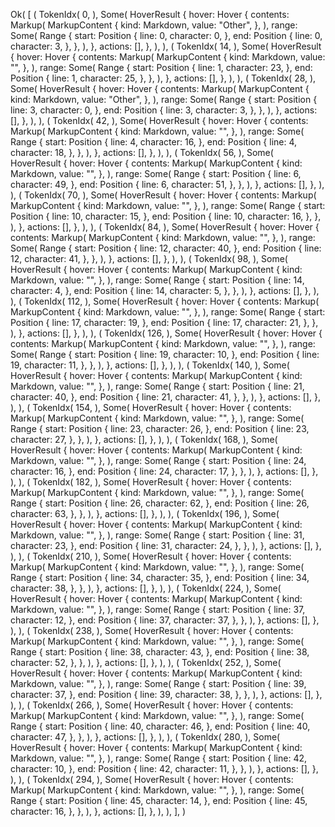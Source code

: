 Ok(
    [
        (
            TokenIdx(
                0,
            ),
            Some(
                HoverResult {
                    hover: Hover {
                        contents: Markup(
                            MarkupContent {
                                kind: Markdown,
                                value: "Other",
                            },
                        ),
                        range: Some(
                            Range {
                                start: Position {
                                    line: 0,
                                    character: 0,
                                },
                                end: Position {
                                    line: 0,
                                    character: 3,
                                },
                            },
                        ),
                    },
                    actions: [],
                },
            ),
        ),
        (
            TokenIdx(
                14,
            ),
            Some(
                HoverResult {
                    hover: Hover {
                        contents: Markup(
                            MarkupContent {
                                kind: Markdown,
                                value: "",
                            },
                        ),
                        range: Some(
                            Range {
                                start: Position {
                                    line: 1,
                                    character: 23,
                                },
                                end: Position {
                                    line: 1,
                                    character: 25,
                                },
                            },
                        ),
                    },
                    actions: [],
                },
            ),
        ),
        (
            TokenIdx(
                28,
            ),
            Some(
                HoverResult {
                    hover: Hover {
                        contents: Markup(
                            MarkupContent {
                                kind: Markdown,
                                value: "Other",
                            },
                        ),
                        range: Some(
                            Range {
                                start: Position {
                                    line: 3,
                                    character: 0,
                                },
                                end: Position {
                                    line: 3,
                                    character: 3,
                                },
                            },
                        ),
                    },
                    actions: [],
                },
            ),
        ),
        (
            TokenIdx(
                42,
            ),
            Some(
                HoverResult {
                    hover: Hover {
                        contents: Markup(
                            MarkupContent {
                                kind: Markdown,
                                value: "",
                            },
                        ),
                        range: Some(
                            Range {
                                start: Position {
                                    line: 4,
                                    character: 16,
                                },
                                end: Position {
                                    line: 4,
                                    character: 18,
                                },
                            },
                        ),
                    },
                    actions: [],
                },
            ),
        ),
        (
            TokenIdx(
                56,
            ),
            Some(
                HoverResult {
                    hover: Hover {
                        contents: Markup(
                            MarkupContent {
                                kind: Markdown,
                                value: "",
                            },
                        ),
                        range: Some(
                            Range {
                                start: Position {
                                    line: 6,
                                    character: 49,
                                },
                                end: Position {
                                    line: 6,
                                    character: 51,
                                },
                            },
                        ),
                    },
                    actions: [],
                },
            ),
        ),
        (
            TokenIdx(
                70,
            ),
            Some(
                HoverResult {
                    hover: Hover {
                        contents: Markup(
                            MarkupContent {
                                kind: Markdown,
                                value: "",
                            },
                        ),
                        range: Some(
                            Range {
                                start: Position {
                                    line: 10,
                                    character: 15,
                                },
                                end: Position {
                                    line: 10,
                                    character: 16,
                                },
                            },
                        ),
                    },
                    actions: [],
                },
            ),
        ),
        (
            TokenIdx(
                84,
            ),
            Some(
                HoverResult {
                    hover: Hover {
                        contents: Markup(
                            MarkupContent {
                                kind: Markdown,
                                value: "",
                            },
                        ),
                        range: Some(
                            Range {
                                start: Position {
                                    line: 12,
                                    character: 40,
                                },
                                end: Position {
                                    line: 12,
                                    character: 41,
                                },
                            },
                        ),
                    },
                    actions: [],
                },
            ),
        ),
        (
            TokenIdx(
                98,
            ),
            Some(
                HoverResult {
                    hover: Hover {
                        contents: Markup(
                            MarkupContent {
                                kind: Markdown,
                                value: "",
                            },
                        ),
                        range: Some(
                            Range {
                                start: Position {
                                    line: 14,
                                    character: 4,
                                },
                                end: Position {
                                    line: 14,
                                    character: 5,
                                },
                            },
                        ),
                    },
                    actions: [],
                },
            ),
        ),
        (
            TokenIdx(
                112,
            ),
            Some(
                HoverResult {
                    hover: Hover {
                        contents: Markup(
                            MarkupContent {
                                kind: Markdown,
                                value: "",
                            },
                        ),
                        range: Some(
                            Range {
                                start: Position {
                                    line: 17,
                                    character: 19,
                                },
                                end: Position {
                                    line: 17,
                                    character: 21,
                                },
                            },
                        ),
                    },
                    actions: [],
                },
            ),
        ),
        (
            TokenIdx(
                126,
            ),
            Some(
                HoverResult {
                    hover: Hover {
                        contents: Markup(
                            MarkupContent {
                                kind: Markdown,
                                value: "",
                            },
                        ),
                        range: Some(
                            Range {
                                start: Position {
                                    line: 19,
                                    character: 10,
                                },
                                end: Position {
                                    line: 19,
                                    character: 11,
                                },
                            },
                        ),
                    },
                    actions: [],
                },
            ),
        ),
        (
            TokenIdx(
                140,
            ),
            Some(
                HoverResult {
                    hover: Hover {
                        contents: Markup(
                            MarkupContent {
                                kind: Markdown,
                                value: "",
                            },
                        ),
                        range: Some(
                            Range {
                                start: Position {
                                    line: 21,
                                    character: 40,
                                },
                                end: Position {
                                    line: 21,
                                    character: 41,
                                },
                            },
                        ),
                    },
                    actions: [],
                },
            ),
        ),
        (
            TokenIdx(
                154,
            ),
            Some(
                HoverResult {
                    hover: Hover {
                        contents: Markup(
                            MarkupContent {
                                kind: Markdown,
                                value: "",
                            },
                        ),
                        range: Some(
                            Range {
                                start: Position {
                                    line: 23,
                                    character: 26,
                                },
                                end: Position {
                                    line: 23,
                                    character: 27,
                                },
                            },
                        ),
                    },
                    actions: [],
                },
            ),
        ),
        (
            TokenIdx(
                168,
            ),
            Some(
                HoverResult {
                    hover: Hover {
                        contents: Markup(
                            MarkupContent {
                                kind: Markdown,
                                value: "",
                            },
                        ),
                        range: Some(
                            Range {
                                start: Position {
                                    line: 24,
                                    character: 16,
                                },
                                end: Position {
                                    line: 24,
                                    character: 17,
                                },
                            },
                        ),
                    },
                    actions: [],
                },
            ),
        ),
        (
            TokenIdx(
                182,
            ),
            Some(
                HoverResult {
                    hover: Hover {
                        contents: Markup(
                            MarkupContent {
                                kind: Markdown,
                                value: "",
                            },
                        ),
                        range: Some(
                            Range {
                                start: Position {
                                    line: 26,
                                    character: 62,
                                },
                                end: Position {
                                    line: 26,
                                    character: 63,
                                },
                            },
                        ),
                    },
                    actions: [],
                },
            ),
        ),
        (
            TokenIdx(
                196,
            ),
            Some(
                HoverResult {
                    hover: Hover {
                        contents: Markup(
                            MarkupContent {
                                kind: Markdown,
                                value: "",
                            },
                        ),
                        range: Some(
                            Range {
                                start: Position {
                                    line: 31,
                                    character: 23,
                                },
                                end: Position {
                                    line: 31,
                                    character: 24,
                                },
                            },
                        ),
                    },
                    actions: [],
                },
            ),
        ),
        (
            TokenIdx(
                210,
            ),
            Some(
                HoverResult {
                    hover: Hover {
                        contents: Markup(
                            MarkupContent {
                                kind: Markdown,
                                value: "",
                            },
                        ),
                        range: Some(
                            Range {
                                start: Position {
                                    line: 34,
                                    character: 35,
                                },
                                end: Position {
                                    line: 34,
                                    character: 38,
                                },
                            },
                        ),
                    },
                    actions: [],
                },
            ),
        ),
        (
            TokenIdx(
                224,
            ),
            Some(
                HoverResult {
                    hover: Hover {
                        contents: Markup(
                            MarkupContent {
                                kind: Markdown,
                                value: "",
                            },
                        ),
                        range: Some(
                            Range {
                                start: Position {
                                    line: 37,
                                    character: 12,
                                },
                                end: Position {
                                    line: 37,
                                    character: 37,
                                },
                            },
                        ),
                    },
                    actions: [],
                },
            ),
        ),
        (
            TokenIdx(
                238,
            ),
            Some(
                HoverResult {
                    hover: Hover {
                        contents: Markup(
                            MarkupContent {
                                kind: Markdown,
                                value: "",
                            },
                        ),
                        range: Some(
                            Range {
                                start: Position {
                                    line: 38,
                                    character: 43,
                                },
                                end: Position {
                                    line: 38,
                                    character: 52,
                                },
                            },
                        ),
                    },
                    actions: [],
                },
            ),
        ),
        (
            TokenIdx(
                252,
            ),
            Some(
                HoverResult {
                    hover: Hover {
                        contents: Markup(
                            MarkupContent {
                                kind: Markdown,
                                value: "",
                            },
                        ),
                        range: Some(
                            Range {
                                start: Position {
                                    line: 39,
                                    character: 37,
                                },
                                end: Position {
                                    line: 39,
                                    character: 38,
                                },
                            },
                        ),
                    },
                    actions: [],
                },
            ),
        ),
        (
            TokenIdx(
                266,
            ),
            Some(
                HoverResult {
                    hover: Hover {
                        contents: Markup(
                            MarkupContent {
                                kind: Markdown,
                                value: "",
                            },
                        ),
                        range: Some(
                            Range {
                                start: Position {
                                    line: 40,
                                    character: 46,
                                },
                                end: Position {
                                    line: 40,
                                    character: 47,
                                },
                            },
                        ),
                    },
                    actions: [],
                },
            ),
        ),
        (
            TokenIdx(
                280,
            ),
            Some(
                HoverResult {
                    hover: Hover {
                        contents: Markup(
                            MarkupContent {
                                kind: Markdown,
                                value: "",
                            },
                        ),
                        range: Some(
                            Range {
                                start: Position {
                                    line: 42,
                                    character: 10,
                                },
                                end: Position {
                                    line: 42,
                                    character: 11,
                                },
                            },
                        ),
                    },
                    actions: [],
                },
            ),
        ),
        (
            TokenIdx(
                294,
            ),
            Some(
                HoverResult {
                    hover: Hover {
                        contents: Markup(
                            MarkupContent {
                                kind: Markdown,
                                value: "",
                            },
                        ),
                        range: Some(
                            Range {
                                start: Position {
                                    line: 45,
                                    character: 14,
                                },
                                end: Position {
                                    line: 45,
                                    character: 16,
                                },
                            },
                        ),
                    },
                    actions: [],
                },
            ),
        ),
    ],
)